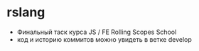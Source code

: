 # rslang
- Финальный таск курса JS / FE Rolling Scopes School
- код и историю коммитов можно увидеть в ветке develop
